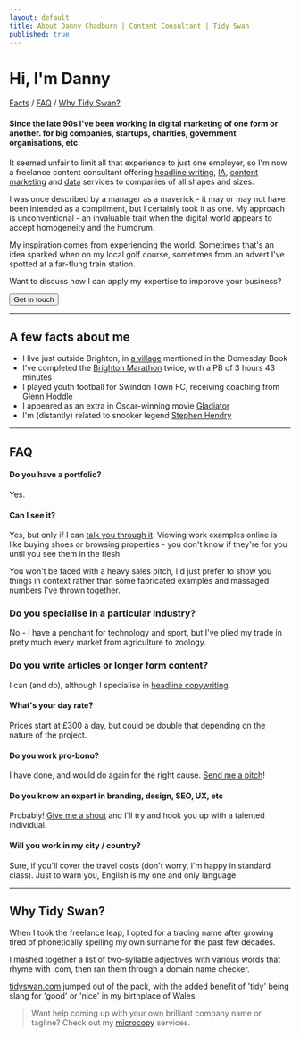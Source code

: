 ```yaml
---
layout: default
title: About Danny Chadburn | Content Consultant | Tidy Swan
published: true
---
```


# Hi, I'm Danny

<a href="#facts">Facts</a> / <a href="#faq">FAQ</a> / <a href="#why">Why Tidy Swan?</a>

#### Since the late 90s I've been working in digital marketing of one form or another.  for big companies, startups, charities, government organisations, etc

It seemed unfair to limit all that experience to just one employer, so I'm now a freelance content consultant offering [headline writing](/headline-copywriting), [IA](/content-structure), [content marketing](/creative-content-campaigns) and [data](/content-data-models) services to companies of all shapes and sizes.

I was once described by a manager as a maverick - it may or may not have been intended as a compliment, but I certainly took it as one. My approach is unconventional - an invaluable trait when the digital world appears to accept homogeneity and the humdrum.

My inspiration comes from experiencing the world. Sometimes that's an idea sparked when on my local golf course, sometimes from an advert I've spotted at a far-flung train station.

Want to discuss how I can apply my expertise to imporove your business?

<a href="/contact"><button class="button">Get in touch</button></a>

<a name="facts"></a>

---

## A few facts about me

- I live just outside Brighton, in [a village](https://www.wikiwand.com/en/Hurstpierpoint) mentioned in the Domesday Book
- I've completed the [Brighton Marathon](https://www.wikiwand.com/en/Brighton_Marathon) twice, with a PB of 3 hours 43 minutes
- I played youth football for Swindon Town FC, receiving coaching from [Glenn Hoddle](https://www.wikiwand.com/en/Glenn_Hoddle)
- I appeared as an extra in Oscar-winning movie [Gladiator](https://www.wikiwand.com/en/Gladiator_(2000_film))
- I'm (distantly) related to snooker legend [Stephen Hendry](https://www.wikiwand.com/en/Stephen_Hendry)

<a name="faq"></a>

---

## FAQ

#### Do you have a portfolio?
Yes.

#### Can I see it?
Yes, but only if I can [talk you through it](/contact). Viewing work examples online is like buying shoes or browsing properties - you don't know if they're for you until you see them in the flesh.

You won't be faced with a heavy sales pitch, I'd just prefer to show you things in context rather than some fabricated examples and massaged numbers I've thrown together.

### Do you specialise in a particular industry?
No - I have a penchant for technology and sport, but I've plied my trade in prety much every market from agriculture to zoology.

### Do you write articles or longer form content?
I can (and do), although I specialise in [headline copywriting](/headline-copywriting). 

#### What's your day rate?
Prices start at £300 a day, but could be double that depending on the nature of the project.

#### Do you work pro-bono?
I have done, and would do again for the right cause. [Send me a pitch](/contact)!

#### Do you know an expert in branding, design, SEO, UX, etc
Probably! [Give me a shout](/contact) and I'll try and hook you up with a talented individual.

#### Will you work in my city / country?
Sure, if you'll cover the travel costs (don't worry, I'm happy in standard class). Just to warn you, English is my one and only language.

---
<a name="why"></a>
## Why Tidy Swan?

When I took the freelance leap, I opted for a trading name after growing tired of phonetically spelling my own surname for the past few decades.

I mashed together a list of two-syllable adjectives with various words that rhyme with .com, then ran them through a domain name checker.

[tidyswan.com](/index) jumped out of the pack, with the added benefit of 'tidy' being slang for 'good' or 'nice' in my birthplace of Wales.

> Want help coming up with your own brilliant company name or tagline? Check out my [microcopy](/headline-copy) services.
